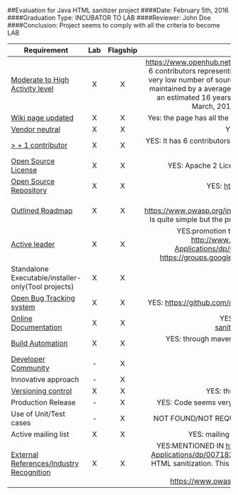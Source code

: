 ##Evaluation for Java HTML sanitizer project
####Date: February 5th, 2016
####Graduation Type: INCUBATOR TO LAB
####Reviewer: John Doe
####Conclusion:  Project seems to comply with all the criteria to become LAB


| Requirement   |           Lab       |       Flagship     |     Reason       |
|---------------|:------------------:|:------------------:|:------------------:|
| [Moderate to High Activity level](http://blog.openhub.net/about-project-activity-icons/)|  X | X |https://www.openhub.net/p/owasp-java-html-sanitizer: has had 284 commits made by 6 contributors  representing 65,100 lines of code/is mostly written in JavaScript with a very low number of source code comments has a codebase with a long source history maintained by a average size development team with increasing Y-O-Y commits/took an estimated 16 years of effort (COCOMO model) /starting with its first commit in March, 2011 ending with its most recent commit 3 days ago|
| [Wiki page updated](Wiki-page-updated.md) | X | X | Yes: the page has all the requirements expected for an updated wiki page (see criteria)|
| [Vendor neutral](vendor_neutral.md)  | X | X |YES: No logo appears on their wiki page|
| [> + 1 contributor](contributors.md) |  X | X |YES: It has 6 contributors(see openhub: https://www.openhub.net/p/owasp-java-html-sanitizer |
| [Open Source License](licenses.md) | X | X |YES: Apache 2 License and the New BSD License (displayed on wiki page)|
| [Open Source Repository](https://www.openhub.net/orgs/OWASP)| X | X |YES: https://github.com/owasp/java-html-sanitizer|
| [Outlined Roadmap](outlined_roadmap.md)  | X | X |YES: https://www.owasp.org/index.php/OWASP_Java_HTML_Sanitizer_Project#tab=Roadmap Is quite simple but the project is quite mature based on the code analysis by Openhub
| [Active leader](active_leader.md) | X | X |YES:promotion through conferesebces such as APPSEC, Book author http://www.amazon.com/Iron-Clad-Java-Building-Secure-Applications/dp/0071835881 with activities ansd views every month : https://groups.google.com/forum/#!forum/owasp-java-html-sanitizer-support |
| Standalone Executable/installer-only(Tool projects) | X | X |YES: this is a code, not required
| [Open Bug Tracking system](https://en.wikipedia.org/wiki/Bug_tracking_system)  | X | X |YES: https://github.com/owasp/java-html-sanitizer/issues (15 issues open/40 closed)|
| [Online Documentation](onlinedocumentation.md) | X | X | YES:https://github.com/OWASP/java-html-sanitizer/blob/master/docs/getting_started.md|
| [Build Automation](https://en.wikipedia.org/wiki/Build_automation)  | X | X | YES: through maven (maven project: https://github.com/OWASP/java-html-sanitizer/blob/master/pom.xml)|
| [Developer Community](developer.md) | - | X | NOT REQUIRED FOR LAB |
| Innovative approach |  - | X | NOT REQUIRED FOR LAB |
| [Versioning control](https://git-scm.com/book/en/v2/Getting-Started-About-Version-Control)| X | X |YES: through maven central: v239 at Maven Central |
| Production Release | - | X | YES: Code seems very mature (code base of 4 years, see openhub for more info)|
| Use of Unit/Test cases | - | X | NOT FOUND/NOT REQUIRED FOR LAB: project leader can provide more info on this |
| Active mailing list | X | X | YES: mailing list has 99 posting topics over a period of 2 years |
| [External References/Industry Recognition](industry_recognition.md) | X | X | YES:MENTIONED IN http://www.amazon.com/Iron-Clad-Java-Building-Secure-Applications/dp/0071835881:"The OWASP Java HTML Sanitizer provides untrusted HTML sanitization. This library is both high performance and low resource utilization. Authored by Mike Samuel. https://www.owasp.org/index.php/OWASP_Java_HTML_Sanitizer_Project |


